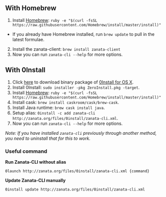 ## With Homebrew

1. Install [Homebrew](http://brew.sh/): `ruby -e "$(curl -fsSL https://raw.githubusercontent.com/Homebrew/install/master/install)"`
  - If you already have Homebrew installed, run `brew update` to pull in the latest formulae.
2. Install the zanata-client: `brew install zanata-client`
3. Now you can run `zanata-cli --help` for more options.

## With 0Install

1. Click [here](http://downloads.sourceforge.net/project/zero-install/0install/2.8/ZeroInstall.pkg) to download binary package of [0Install for OS X](http://0install.net/install-osx.html).
2. Install 0Install: `sudo installer -pkg ZeroInstall.pkg -target`.
3. Install [Homebrew](http://brew.sh/): `ruby -e "$(curl -fsSL https://raw.githubusercontent.com/Homebrew/install/master/install)"`
4. Install cask: `brew install caskroom/cask/brew-cask`.
5. Install Java runtime: `brew cask install java`.
6. Setup alias: `0install -c add zanata-cli http://zanata.org/files/0install/zanata-cli.xml`.
7. Now you can run `zanata-cli --help` for more options.

*Note: If you have installed `zanata-cli` previously through another method, you need to uninstall that for this to work.*

### Useful command

**Run Zanata-CLI without alias**
```
0launch http://zanata.org/files/0install/zanata-cli.xml {command}
```

**Update Zanata-CLI manually**
```
0install update http://zanata.org/files/0install/zanata-cli.xml
```
